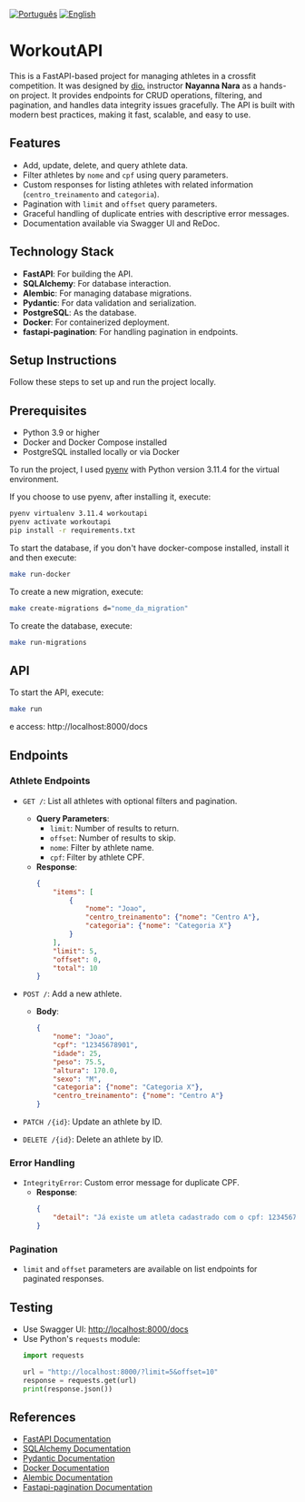 
[![Português](https://img.shields.io/badge/PT-blue)](README.pt.md)
[![English](https://img.shields.io/badge/EN-blue)](README.md)

# WorkoutAPI

This is a FastAPI-based project for managing athletes in a crossfit competition. It was designed by [dio.](https://web.dio.me/home) instructor **Nayanna Nara** as a hands-on project. It provides endpoints for CRUD operations, filtering, and pagination, and handles data integrity issues gracefully. The API is built with modern best practices, making it fast, scalable, and easy to use.

## Features

- Add, update, delete, and query athlete data.
- Filter athletes by `nome` and `cpf` using query parameters.
- Custom responses for listing athletes with related information (`centro_treinamento` and `categoria`).
- Pagination with `limit` and `offset` query parameters.
- Graceful handling of duplicate entries with descriptive error messages.
- Documentation available via Swagger UI and ReDoc.

## Technology Stack

- **FastAPI**: For building the API.
- **SQLAlchemy**: For database interaction.
- **Alembic**: For managing database migrations.
- **Pydantic**: For data validation and serialization.
- **PostgreSQL**: As the database.
- **Docker**: For containerized deployment.
- **fastapi-pagination**: For handling pagination in endpoints.

## Setup Instructions

Follow these steps to set up and run the project locally.

## Prerequisites

- Python 3.9 or higher
- Docker and Docker Compose installed
- PostgreSQL installed locally or via Docker

To run the project, I used [pyenv](https://github.com/pyenv/pyenv) with Python version 3.11.4 for the virtual environment.

If you choose to use pyenv, after installing it, execute:

```bash
pyenv virtualenv 3.11.4 workoutapi
pyenv activate workoutapi
pip install -r requirements.txt
```
To start the database, if you don't have docker-compose installed, install it and then execute:

```bash
make run-docker
```
To create a new migration, execute:

```bash
make create-migrations d="nome_da_migration"
```

To create the database, execute:

```bash
make run-migrations
```

## API

To start the API, execute:
```bash
make run
```
e access: http://localhost:8000/docs


## Endpoints

### Athlete Endpoints
- `GET /`: List all athletes with optional filters and pagination.
  - **Query Parameters**:
    - `limit`: Number of results to return.
    - `offset`: Number of results to skip.
    - `nome`: Filter by athlete name.
    - `cpf`: Filter by athlete CPF.
  - **Response**:
    ```json
    {
        "items": [
            {
                "nome": "Joao",
                "centro_treinamento": {"nome": "Centro A"},
                "categoria": {"nome": "Categoria X"}
            }
        ],
        "limit": 5,
        "offset": 0,
        "total": 10
    }
    ```

- `POST /`: Add a new athlete.
  - **Body**:
    ```json
    {
        "nome": "Joao",
        "cpf": "12345678901",
        "idade": 25,
        "peso": 75.5,
        "altura": 170.0,
        "sexo": "M",
        "categoria": {"nome": "Categoria X"},
        "centro_treinamento": {"nome": "Centro A"}
    }
    ```

- `PATCH /{id}`: Update an athlete by ID.
- `DELETE /{id}`: Delete an athlete by ID.

### Error Handling
- `IntegrityError`: Custom error message for duplicate CPF.
  - **Response**:
    ```json
    {
        "detail": "Já existe um atleta cadastrado com o cpf: 12345678901"
    }
    ```

### Pagination
- `limit` and `offset` parameters are available on list endpoints for paginated responses.


## Testing

- Use Swagger UI: [http://localhost:8000/docs](http://localhost:8000/docs)
- Use Python's `requests` module:
    ```python
    import requests

    url = "http://localhost:8000/?limit=5&offset=10"
    response = requests.get(url)
    print(response.json())
    ```

## References

- [FastAPI Documentation](https://fastapi.tiangolo.com/)
- [SQLAlchemy Documentation](https://docs.sqlalchemy.org/)
- [Pydantic Documentation](https://docs.pydantic.dev/)
- [Docker Documentation](https://docs.docker.com/)
- [Alembic Documentation](https://alembic.sqlalchemy.org/en/latest/)
- [Fastapi-pagination Documentation](https://uriyyo-fastapi-pagination.netlify.app/)